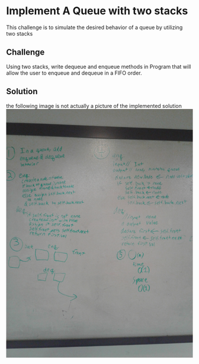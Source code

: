 # Implement A Queue with two stacks
This challenge is to simulate the desired behavior of a queue by utilizing two stacks
## Challenge
Using two stacks, write dequeue and enqueue methods in Program that will allow the user to enqueue and dequeue in a FIFO order.

## Solution
the following image is not actually a picture of the implemented solution
![Whiteboard pseudocode](../../../assets/queue-with-stacks.jpg)